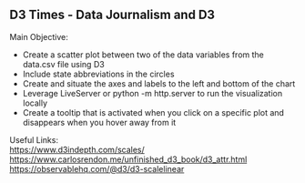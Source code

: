 ## D3 Times - Data Journalism and D3

Main Objective:
- Create a scatter plot between two of the data variables from the data.csv file using D3
- Include state abbreviations in the circles
- Create and situate the axes and labels to the left and bottom of the chart
- Leverage LiveServer or python -m http.server to run the visualization locally
- Create a tooltip that is activated when you click on a specific plot and disappears when you hover away from it

Useful Links: <br>
https://www.d3indepth.com/scales/ <br>
https://www.carlosrendon.me/unfinished_d3_book/d3_attr.html <br>
https://observablehq.com/@d3/d3-scalelinear
